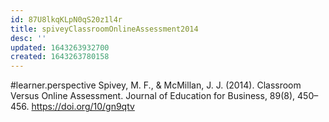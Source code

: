```yaml
---
id: 87U8lkqKLpN0qS20z1l4r
title: spiveyClassroomOnlineAssessment2014
desc: ''
updated: 1643263932700
created: 1643263780158
---
```


#learner.perspective 
Spivey, M. F., & McMillan, J. J. (2014). Classroom Versus Online Assessment. Journal of Education for Business, 89(8), 450–456. <https://doi.org/10/gn9qtv>
